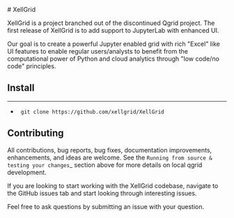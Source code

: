 <meta name="google-site-verification" content="AADifpfNhNUvSXTMFN_RC5x4UhHK4uU_XIA8DQyanx0" />
# XellGrid

XellGrid is a project branched out of the discontinued Qgrid project. The first release of XellGrid is to add support to JupyterLab with enhanced UI.  

Our goal is to create a powerful Jupyter enabled grid with rich "Excel" like UI features to enable regular users/analysts to benefit from 
the computational power of Python and cloud analytics through "low code/no code" principles.    

## Install
---------
- ` git clone https://github.com/xellgrid/XellGrid`



Contributing
------------
All contributions, bug reports, bug fixes, documentation improvements, enhancements, and ideas are welcome. See the
`Running from source & testing your changes`_ section above for more details on local qgrid development.

If you are looking to start working with the XellGrid codebase, navigate to the GitHub issues tab and start looking
through interesting issues.

Feel free to ask questions by submitting an issue with your question.
